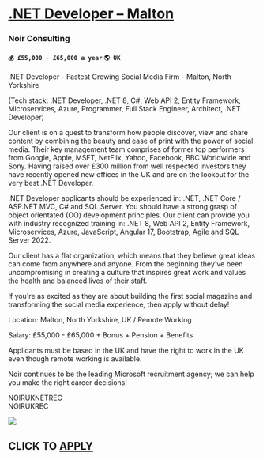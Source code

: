 # [.NET Developer – Malton](https://www.remotewlb.com/apply/net-developer-malton-57063)  
### Noir Consulting  
#### `💰 £55,000 - £65,000 a year` `🌎 UK`  

.NET Developer - Fastest Growing Social Media Firm - Malton, North Yorkshire  
  
(Tech stack: .NET Developer, .NET 8, C#, Web API 2, Entity Framework, Microservices, Azure, Programmer, Full Stack Engineer, Architect, .NET Developer)  
  
Our client is on a quest to transform how people discover, view and share content by combining the beauty and ease of print with the power of social media. Their key management team comprises of former top performers from Google, Apple, MSFT, NetFlix, Yahoo, Facebook, BBC Worldwide and Sony. Having raised over £300 million from well respected investors they have recently opened new offices in the UK and are on the lookout for the very best .NET Developer.  
  
.NET Developer applicants should be experienced in: .NET, .NET Core / ASP.NET MVC, C# and SQL Server. You should have a strong grasp of object orientated (OO) development principles. Our client can provide you with industry recognized training in: .NET 8, Web API 2, Entity Framework, Microservices, Azure, JavaScript, Angular 17, Bootstrap, Agile and SQL Server 2022.  
  
Our client has a flat organization, which means that they believe great ideas can come from anywhere and anyone. From the beginning they've been uncompromising in creating a culture that inspires great work and values the health and balanced lives of their staff.  
  
If you're as excited as they are about building the first social magazine and transforming the social media experience, then apply without delay!  
  
Location: Malton, North Yorkshire, UK / Remote Working  
  
Salary: £55,000 - £65,000 + Bonus + Pension + Benefits  
  
Applicants must be based in the UK and have the right to work in the UK even though remote working is available.  
  
Noir continues to be the leading Microsoft recruitment agency; we can help you make the right career decisions!  
  
NOIRUKNETREC  
NOIRUKREC

![](https://remotive.com/job/track/1899911/blank.gif?source=public_api)  
## CLICK TO [APPLY](https://www.remotewlb.com/apply/net-developer-malton-57063)


